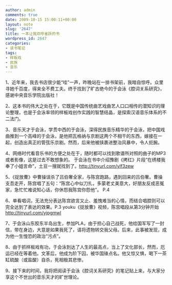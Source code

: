 ```yaml
---
author: admin
comments: true
date: 2009-10-15 15:00:11+00:00
layout: note
slug: '2647'
title: 一本让我欢呼雀跃的书
wordpress_id: 2647
categories:
- 读书笔记
tags:
- 样板戏
- 民族
- 音乐
---
```


1、近年来，我去书店很少能“哇”一声，昨晚站在一排书架前，我暗自惊呼。众里寻她千百度，得来全不费工夫。终于找到了旷古绝今的于会泳《腔词关系研究》，感谢中央音乐学院出版社！

2、这本书的伟大之处在于，它既是中国传统曲艺戏曲艺人口口相传的潜知识的理论整理，也是于会泳率领的样板戏创作实践的智慧结晶，是探索汉语音乐体系的不二法门。

3、音乐天才于会泳，学贯中西的于会泳，深得民族音乐精华的于会泳，把中国戏曲推到一个高峰的于会泳，是他把瓦格纳与京剧这两个不相干的东西，嫁接在一起，创造出真正的管弦乐京剧。然而，后来他被挟裹进整治风暴中，令人扼腕。

4、网络时代看音乐书的方便之处在于，随时都可以找到歌谱所对照的曲子的MP3或者影像，这是过去不敢想象的。 于会泳在书中介绍豫剧《拷红》片段“在绣楼我奉了小姐言命”，土豆一搜就找到了。http://tinyurl.com/ylf3zew  

5、《捉放曹》中曹操误杀了吕伯奢全家，与陈宫跑路，遇到回来的吕伯奢。曹操支吾走开，陈宫唱了五句：“陈宫心中似刀扎，多蒙老丈美意大，好朋友反成恶冤家，急忙忙难说知心话，你休怨我陈宫你怨他”。 P.4

6、单看唱词，无法充分表达陈宫欲言又止、羞愧难当的心情，而结合唱腔则可以完全达到了表达的效果。P.3 youku《捉放曹》视频，陈宫唱段从第3分钟开始 http://tinyurl.com/yjpgmwl 

7、于会泳山东胶东半岛出生，参加PLA，由于担心自己战死，他给国军写了一封信，带在身边，大意是如果我死了，请将遗物转交我父母。后来，此事被发现，成为他一生惶恐的政治“污点”。

8、由于抓样板戏有功，于会泳到达了人生的最高点，当上了文化部长，然而，厄运已经在等着他。文革后，他成为阶下囚，被华国锋点名。他又惊又惧，喝下一茶缸硫酸（或盐酸）自杀，死相极其悲惨。

9、接下来的时间，我将把阅读于会泳《腔词关系研究》的笔记贴上来，与大家分享这个不世出的音乐天才的旷世理论。
